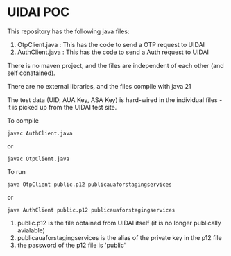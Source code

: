 # UIDAI POC

This repository has the following java files:

1. OtpClient.java : This has the code to send a OTP request to UIDAI
2. AuthClient.java : This has the code to send a Auth request to UIDAI

There is no maven project, and the files are independent of each other (and self conatained). 

There are no external libraries, and the files compile with java 21

The test data (UID, AUA Key, ASA Key) is hard-wired in the individual files - it is picked up from the UIDAI test site.


To compile 
```
javac AuthClient.java
```
or
```
javac OtpClient.java
```


To run
```
java OtpClient public.p12 publicauaforstagingservices
```
or
```
java AuthClient public.p12 publicauaforstagingservices
```


1. public.p12 is the file obtained from UIDAI itself (it is no longer publically avialable)
2. publicauaforstagingservices is the alias of the private key in the p12 file
3. the password of the p12 file is 'public'
